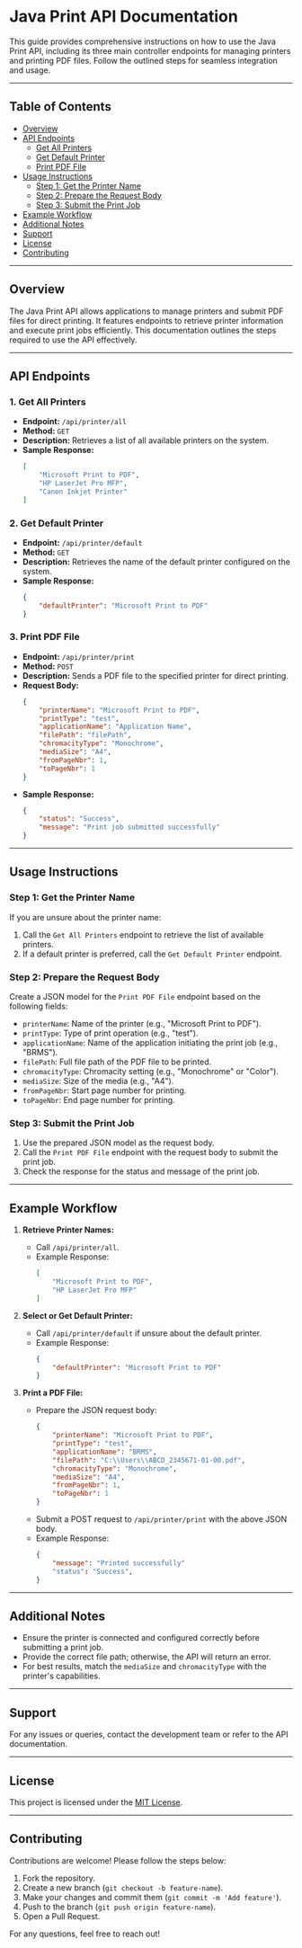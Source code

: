# Java Print API Documentation

This guide provides comprehensive instructions on how to use the Java Print API, including its three main controller endpoints for managing printers and printing PDF files. Follow the outlined steps for seamless integration and usage.

---

## Table of Contents
- [Overview](#overview)
- [API Endpoints](#api-endpoints)
  - [Get All Printers](#1-get-all-printers)
  - [Get Default Printer](#2-get-default-printer)
  - [Print PDF File](#3-print-pdf-file)
- [Usage Instructions](#usage-instructions)
  - [Step 1: Get the Printer Name](#step-1-get-the-printer-name)
  - [Step 2: Prepare the Request Body](#step-2-prepare-the-request-body)
  - [Step 3: Submit the Print Job](#step-3-submit-the-print-job)
- [Example Workflow](#example-workflow)
- [Additional Notes](#additional-notes)
- [Support](#support)
- [License](#license)
- [Contributing](#contributing)

---

## Overview
The Java Print API allows applications to manage printers and submit PDF files for direct printing. It features endpoints to retrieve printer information and execute print jobs efficiently. This documentation outlines the steps required to use the API effectively.

---

## API Endpoints

### 1. Get All Printers
- **Endpoint:** `/api/printer/all`
- **Method:** `GET`
- **Description:** Retrieves a list of all available printers on the system.
- **Sample Response:**
  ```json
  [
      "Microsoft Print to PDF",
      "HP LaserJet Pro MFP",
      "Canon Inkjet Printer"
  ]
  ```

### 2. Get Default Printer
- **Endpoint:** `/api/printer/default`
- **Method:** `GET`
- **Description:** Retrieves the name of the default printer configured on the system.
- **Sample Response:**
  ```json
  {
      "defaultPrinter": "Microsoft Print to PDF"
  }
  ```

### 3. Print PDF File
- **Endpoint:** `/api/printer/print`
- **Method:** `POST`
- **Description:** Sends a PDF file to the specified printer for direct printing.
- **Request Body:**
  ```json
  {
      "printerName": "Microsoft Print to PDF",
      "printType": "test",
      "applicationName": "Application Name",
      "filePath": "filePath",
      "chromacityType": "Monochrome",
      "mediaSize": "A4",
      "fromPageNbr": 1,
      "toPageNbr": 1
  }
  ```
- **Sample Response:**
  ```json
  {
      "status": "Success",
      "message": "Print job submitted successfully"
  }
  ```

---

## Usage Instructions

### Step 1: Get the Printer Name
If you are unsure about the printer name:
1. Call the `Get All Printers` endpoint to retrieve the list of available printers.
2. If a default printer is preferred, call the `Get Default Printer` endpoint.

### Step 2: Prepare the Request Body
Create a JSON model for the `Print PDF File` endpoint based on the following fields:
- `printerName`: Name of the printer (e.g., "Microsoft Print to PDF").
- `printType`: Type of print operation (e.g., "test").
- `applicationName`: Name of the application initiating the print job (e.g., "BRMS").
- `filePath`: Full file path of the PDF file to be printed.
- `chromacityType`: Chromacity setting (e.g., "Monochrome" or "Color").
- `mediaSize`: Size of the media (e.g., "A4").
- `fromPageNbr`: Start page number for printing.
- `toPageNbr`: End page number for printing.

### Step 3: Submit the Print Job
1. Use the prepared JSON model as the request body.
2. Call the `Print PDF File` endpoint with the request body to submit the print job.
3. Check the response for the status and message of the print job.

---

## Example Workflow

1. **Retrieve Printer Names:**
   - Call `/api/printer/all`.
   - Example Response:
     ```json
     [
         "Microsoft Print to PDF",
         "HP LaserJet Pro MFP"
     ]
     ```

2. **Select or Get Default Printer:**
   - Call `/api/printer/default` if unsure about the default printer.
   - Example Response:
     ```json
     {
         "defaultPrinter": "Microsoft Print to PDF"
     }
     ```

3. **Print a PDF File:**
   - Prepare the JSON request body:
     ```json
     {
         "printerName": "Microsoft Print to PDF",
         "printType": "test",
         "applicationName": "BRMS",
         "filePath": "C:\\Users\\ABCD_2345671-01-00.pdf",
         "chromacityType": "Monochrome",
         "mediaSize": "A4",
         "fromPageNbr": 1,
         "toPageNbr": 1
     }
     ```
   - Submit a POST request to `/api/printer/print` with the above JSON body.
   - Example Response:
     ```json
     {
         "message": "Printed successfully"
         "status": "Success",
     }
     ```

---

## Additional Notes
- Ensure the printer is connected and configured correctly before submitting a print job.
- Provide the correct file path; otherwise, the API will return an error.
- For best results, match the `mediaSize` and `chromacityType` with the printer's capabilities.

---

## Support
For any issues or queries, contact the development team or refer to the API documentation.

---

## License
This project is licensed under the [MIT License](LICENSE).

---

## Contributing
Contributions are welcome! Please follow the steps below:
1. Fork the repository.
2. Create a new branch (`git checkout -b feature-name`).
3. Make your changes and commit them (`git commit -m 'Add feature'`).
4. Push to the branch (`git push origin feature-name`).
5. Open a Pull Request.

For any questions, feel free to reach out!

